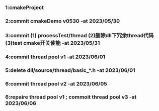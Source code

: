 ### 1:cmakeProject
### 2:commit cmakeDemo v0530 -at 2023/05/30
### 3:commit (1) processTest/thread (2)删除dll下冗余thread代码 (3)test cmake开关使能 -at 2023/05/31
### 4:commit thread pool v1 -at 2023/06/01
### 5:delete dll/source/thread/basic_*.h  -at 2023/06/01
### 6:commit thread pool v2 -at 2023/06/05
### 6:repaire thread pool v1 ; commoit thread pool v3 -at 2023/06/06